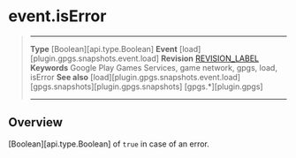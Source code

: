 # event.isError

> --------------------- ------------------------------------------------------------------------------------------
> __Type__              [Boolean][api.type.Boolean]
> __Event__             [load][plugin.gpgs.snapshots.event.load]
> __Revision__          [REVISION_LABEL](REVISION_URL)
> __Keywords__          Google Play Games Services, game network, gpgs, load, isError
> __See also__          [load][plugin.gpgs.snapshots.event.load]
>						[gpgs.snapshots][plugin.gpgs.snapshots]
>                       [gpgs.*][plugin.gpgs]
> --------------------- ------------------------------------------------------------------------------------------

## Overview

[Boolean][api.type.Boolean] of `true` in case of an error.